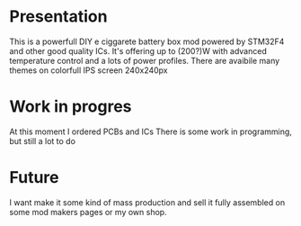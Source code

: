 # Presentation
This is a powerfull DIY e ciggarete battery box mod powered by STM32F4 and other good quality ICs.
It's offering up to (200?)W with advanced temperature control and a lots of power profiles.
There are avaibile many themes on colorfull IPS screen 240x240px
# Work in progres
At this moment I ordered PCBs and ICs
There is some work in programming, but still a lot to do
# Future
I want make it some kind of mass production and sell it fully assembled on some mod makers pages or my own shop.
